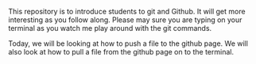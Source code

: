 This repository is to introduce students to git and Github. It will get more interesting as you follow along. Please may 
sure you are typing on your terminal as you watch me play around with the git commands.

Today, we will be looking at how to push a file to the github page. We will also look at how to pull a file from 
the github page on to the terminal.
